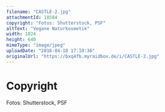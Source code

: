 ```yaml
---
filename: "CASTLE-2.jpg"
attachmentId: 18584
copyright: "Fotos: Shutterstock, PSF"
altText: "Vegane Naturkosmetik"
width: 1024
height: 640
mimeType: "image/jpeg"
uploadDate: "2016-04-10 17:10:36"
originalUrl: "https://bxq4fb.myraidbox.de/i/CASTLE-2.jpg"
---
```


# Copyright

Fotos: Shutterstock, PSF
